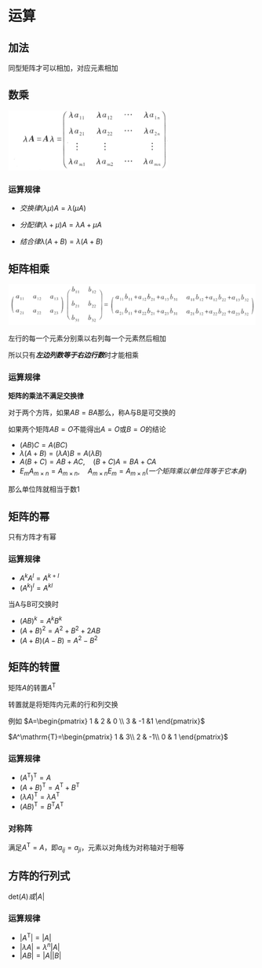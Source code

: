 # 运算

## 加法

同型矩阵才可以相加，对应元素相加

## 数乘

![](2022-10-10-10-35-52.png)

### 运算规律

- $交换律(\lambda\mu)A=\lambda(\mu A)$

- $分配律(\lambda+\mu)A=\lambda A+\mu A$

- $结合律\lambda(A+B)=\lambda(A+B)$

## 矩阵相乘

![](2022-10-10-10-39-53.png)

左行的每一个元素分别乘以右列每一个元素然后相加

所以只有***左边列数等于右边行数***时才能相乘

### 运算规律

**矩阵的乘法不满足交换律**

对于两个方阵，如果$AB=BA$那么，称A与B是可交换的

如果两个矩阵$AB=O$不能得出$A=O$或$B=O$的结论

- $(AB)C=A(BC)$
- $\lambda (A+B)=(\lambda A)B=A(\lambda B)$
- $A(B+C)=AB+AC,\quad (B+C)A=BA+CA$
- $E_mA_{m\times n}=A_{m\times n}, \quad A_{m\times n}E_m=A_{m\times n}(一个矩阵乘以单位阵等于它本身)$

那么单位阵就相当于数1

## 矩阵的幂

只有方阵才有幂

### 运算规律

- $A^kA^l=A^{k+l}$
- $(A^k)^l=A^{kl}$

当A与B可交换时

- $(AB)^k=A^kB^k$
- $(A+B)^2=A^2+B^2+2AB$
- $(A+B)(A-B)=A^2-B^2$

## 矩阵的转置

矩阵$A$的转置$A^\mathrm{T}$

转置就是将矩阵内元素的行和列交换

例如
$A=\begin{pmatrix}
 1 & 2 & 0 \\ 
 3 & -1 &1
\end{pmatrix}$

$A^\mathrm{T}=\begin{pmatrix}
1 & 3\\
2 & -1\\
0 & 1
\end{pmatrix}$

### 运算规律

- $(A^\mathrm{T})^\mathrm{T}=A$
- $(A+B)^\mathrm{T}=A^\mathrm{T}+B^\mathrm{T}$
- $(\lambda A)^\mathrm{T}=\lambda A^\mathrm{T}$
- $(AB)^\mathrm{T}=B^\mathrm{T}A^\mathrm{T}$

### 对称阵
满足$A^\mathrm{T}=A$，即$a_{ij}=a_{ji}$，元素以对角线为对称轴对于相等

## 方阵的行列式

$\mathrm{det}(A)或|A|$

### 运算规律
- $|A^\mathrm{T}|=|A|$
- $|\lambda A|=\lambda^n|A|$
- $|AB|=|A||B|$


